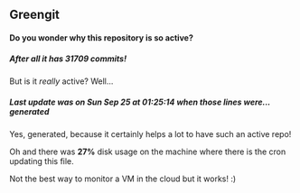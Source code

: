 ## Greengit

#### Do you wonder why this repository is so active?

##### After all it has 31709 commits!

But is it *really* active? Well...

##### Last update was on Sun Sep 25 at 01:25:14 when those lines were... generated

Yes, generated, because it certainly helps a lot to have such an active repo!

Oh and there was **27%** disk usage on the machine
where there is the cron updating this file.

Not the best way to monitor a VM in the cloud but it works! :)
